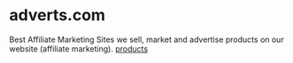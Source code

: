 # adverts.com
Best Affiliate Marketing Sites
we sell, market and advertise products on our website  (affiliate marketing).
[products](https://camo.githubusercontent.com/photo.app.goo.gl/a2CXrP9CmC9NJvs79)
